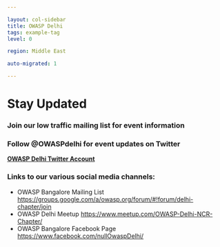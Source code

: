 ```yaml
---

layout: col-sidebar
title: OWASP Delhi
tags: example-tag
level: 0

region: Middle East

auto-migrated: 1

---
```


# **Stay Updated**

### Join our low traffic mailing list for event information

### Follow @OWASPdelhi for event updates on Twitter
**[OWASP Delhi Twitter Account](https://twitter.com/OWASPdelhi)**

### Links to our various social media channels:

  - OWASP Bangalore Mailing List
    <https://groups.google.com/a/owasp.org/forum/#!forum/delhi-chapter/join>
  - OWASP Delhi Meetup
    <https://www.meetup.com/OWASP-Delhi-NCR-Chapter/>
  - OWASP Bangalore Facebook Page
    <https://www.facebook.com/nullOwaspDelhi/>
